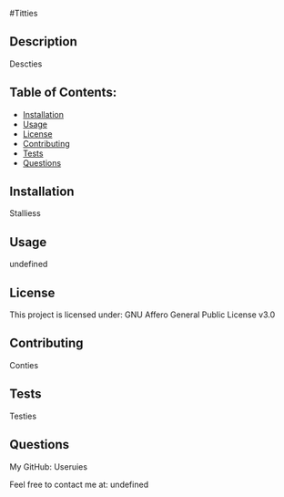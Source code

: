 
  #Titties

  ## Description
  Descties

  ## Table of Contents:
  - [Installation](#installation)
  - [Usage](#usage)
  - [License](#license)
  - [Contributing](#contributing)
  - [Tests](#tests)
  - [Questions](#questions)

  ## Installation
  Stalliess

  ## Usage
  undefined

  ## License
  This project is licensed under: GNU Affero General Public License v3.0

  ## Contributing
  Conties

  ## Tests
  Testies

  ## Questions
  My GitHub: Useruies

  Feel free to contact me at: undefined
  
